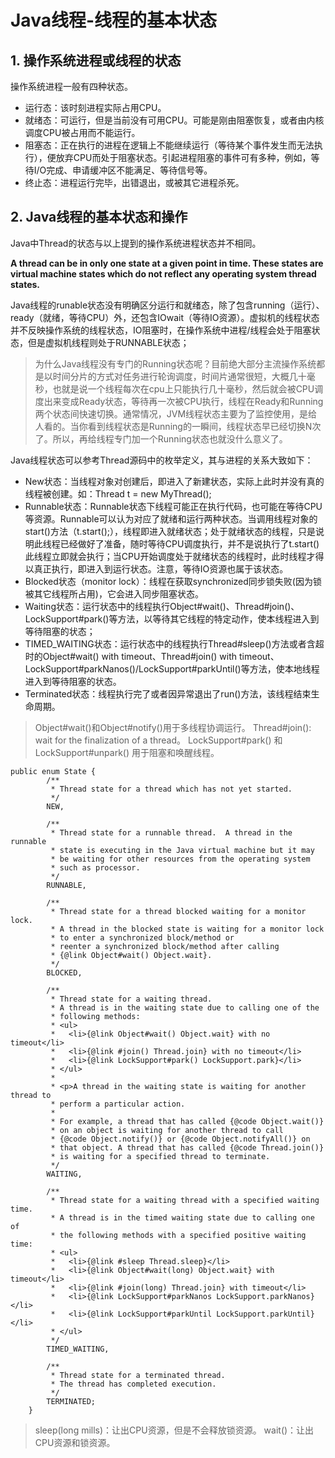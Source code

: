 ﻿# Java线程-线程的基本状态

## 1. 操作系统进程或线程的状态

操作系统进程一般有四种状态。

* 运行态：该时刻进程实际占用CPU。
* 就绪态：可运行，但是当前没有可用CPU。可能是刚由阻塞恢复，或者由内核调度CPU被占用而不能运行。
* 阻塞态：正在执行的进程在逻辑上不能继续运行（等待某个事件发生而无法执行），便放弃CPU而处于阻塞状态。引起进程阻塞的事件可有多种，例如，等待I/O完成、申请缓冲区不能满足、等待信号等。
* 终止态：进程运行完毕，出错退出，或被其它进程杀死。

## 2. Java线程的基本状态和操作

Java中Thread的状态与以上提到的操作系统进程状态并不相同。

**A thread can be in only one state at a given point in time. These states are virtual machine states which do not reflect any operating system thread states.**

Java线程的runable状态没有明确区分运行和就绪态，除了包含running（运行）、ready（就绪，等待CPU）外，还包含IOwait（等待IO资源）。虚拟机的线程状态并不反映操作系统的线程状态，IO阻塞时，在操作系统中进程/线程会处于阻塞状态，但是虚拟机线程则处于RUNNABLE状态；

> 为什么Java线程没有专门的Running状态呢？目前绝大部分主流操作系统都是以时间分片的方式对任务进行轮询调度，时间片通常很短，大概几十毫秒，也就是说一个线程每次在cpu上只能执行几十毫秒，然后就会被CPU调度出来变成Ready状态，等待再一次被CPU执行，线程在Ready和Running两个状态间快速切换。通常情况，JVM线程状态主要为了监控使用，是给人看的。当你看到线程状态是Running的一瞬间，线程状态早已经切换N次了。所以，再给线程专门加一个Running状态也就没什么意义了。

Java线程状态可以参考Thread源码中的枚举定义，其与进程的关系大致如下：

* New状态：当线程对象对创建后，即进入了新建状态，实际上此时并没有真的线程被创建。如：Thread t = new MyThread();
* Runnable状态：Runnable状态下线程可能正在执行代码，也可能在等待CPU等资源。Runnable可以认为对应了就绪和运行两种状态。当调用线程对象的start()方法（t.start();），线程即进入就绪状态；处于就绪状态的线程，只是说明此线程已经做好了准备，随时等待CPU调度执行，并不是说执行了t.start()此线程立即就会执行；当CPU开始调度处于就绪状态的线程时，此时线程才得以真正执行，即进入到运行状态。注意，等待IO资源也属于该状态。
* Blocked状态（monitor lock）：线程在获取synchronized同步锁失败(因为锁被其它线程所占用)，它会进入同步阻塞状态。
* Waiting状态：运行状态中的线程执行Object#wait()、Thread#join()、LockSupport#park()等方法，以等待其它线程的特定动作，使本线程进入到等待阻塞的状态；
* TIMED_WAITING状态：运行状态中的线程执行Thread#sleep()方法或者含超时的Object#wait() with timeout、Thread#join() with timeout、LockSupport#parkNanos()/LockSupport#parkUntil()等方法，使本地线程进入到等待阻塞的状态。
* Terminated状态：线程执行完了或者因异常退出了run()方法，该线程结束生命周期。

> Object#wait()和Object#notify()用于多线程协调运行。
> Thread#join(): wait for the finalization of a thread。
> LockSupport#park() 和 LockSupport#unpark() 用于阻塞和唤醒线程。

```
public enum State {
        /**
         * Thread state for a thread which has not yet started.
         */
        NEW,

        /**
         * Thread state for a runnable thread.  A thread in the runnable
         * state is executing in the Java virtual machine but it may
         * be waiting for other resources from the operating system
         * such as processor.
         */
        RUNNABLE,

        /**
         * Thread state for a thread blocked waiting for a monitor lock.
         * A thread in the blocked state is waiting for a monitor lock
         * to enter a synchronized block/method or
         * reenter a synchronized block/method after calling
         * {@link Object#wait() Object.wait}.
         */
        BLOCKED,

        /**
         * Thread state for a waiting thread.
         * A thread is in the waiting state due to calling one of the
         * following methods:
         * <ul>
         *   <li>{@link Object#wait() Object.wait} with no timeout</li>
         *   <li>{@link #join() Thread.join} with no timeout</li>
         *   <li>{@link LockSupport#park() LockSupport.park}</li>
         * </ul>
         *
         * <p>A thread in the waiting state is waiting for another thread to
         * perform a particular action.
         *
         * For example, a thread that has called {@code Object.wait()}
         * on an object is waiting for another thread to call
         * {@code Object.notify()} or {@code Object.notifyAll()} on
         * that object. A thread that has called {@code Thread.join()}
         * is waiting for a specified thread to terminate.
         */
        WAITING,

        /**
         * Thread state for a waiting thread with a specified waiting time.
         * A thread is in the timed waiting state due to calling one of
         * the following methods with a specified positive waiting time:
         * <ul>
         *   <li>{@link #sleep Thread.sleep}</li>
         *   <li>{@link Object#wait(long) Object.wait} with timeout</li>
         *   <li>{@link #join(long) Thread.join} with timeout</li>
         *   <li>{@link LockSupport#parkNanos LockSupport.parkNanos}</li>
         *   <li>{@link LockSupport#parkUntil LockSupport.parkUntil}</li>
         * </ul>
         */
        TIMED_WAITING,

        /**
         * Thread state for a terminated thread.
         * The thread has completed execution.
         */
        TERMINATED;
    }
```

> sleep(long mills)：让出CPU资源，但是不会释放锁资源。
> wait()：让出CPU资源和锁资源。
